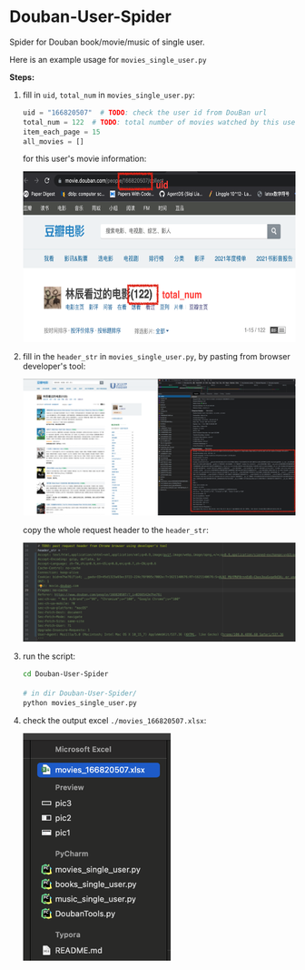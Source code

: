 # Douban-User-Spider
Spider for Douban book/movie/music of single user.

Here is an example usage for `movies_single_user.py`

__Steps:__

1. fill in `uid`, `total_num` in `movies_single_user.py`:

   ```python
   uid = "166820507"  # TODO: check the user id from DouBan url
   total_num = 122  # TODO: total number of movies watched by this user
   item_each_page = 15
   all_movies = []
   ```

   for this user's movie information:

   <img src="./pic1.png" height=300>

2. fill in the `header_str` in `movies_single_user.py`, by pasting from browser developer's tool:

   <img src="./pic2.png">

   copy the whole request header to the `header_str`:

   <img src="./pic3.png">

3. run the script:

   ```bash
   cd Douban-User-Spider
   
   # in dir Douban-User-Spider/
   python movies_single_user.py
   ```

4. check the output excel `./movies_166820507.xlsx`:

   <img src="./pic4.png" height=400>
